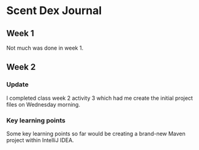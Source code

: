 # Scent Dex Journal
## Week 1
Not much was done in week 1.
## Week 2
### Update
I completed class week 2 activity 3 which had me create the initial project files on Wednesday morning.
### Key learning points
Some key learning points so far would be creating a brand-new Maven project within IntelliJ IDEA.